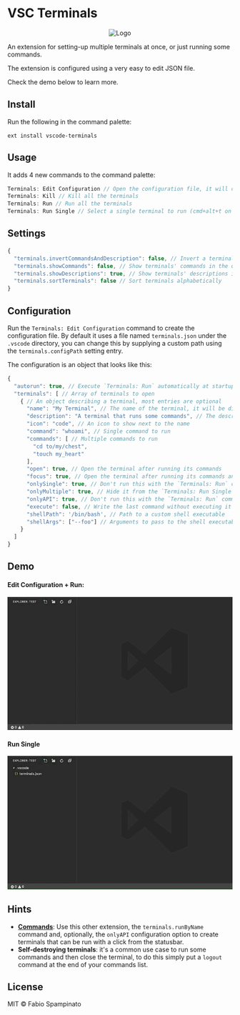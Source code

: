 # VSC Terminals

<p align="center">
	<img src="https://raw.githubusercontent.com/fabiospampinato/vscode-terminals/master/resources/logo-128x128.png" alt="Logo">
</p>

An extension for setting-up multiple terminals at once, or just running some commands.

The extension is configured using a very easy to edit JSON file.

Check the demo below to learn more.

## Install

Run the following in the command palette:

```shell
ext install vscode-terminals
```

## Usage

It adds 4 new commands to the command palette:

```js
Terminals: Edit Configuration // Open the configuration file, it will create it for you if needed
Terminals: Kill // Kill all the terminals
Terminals: Run // Run all the terminals
Terminals: Run Single // Select a single terminal to run (cmd+alt+t on Mac, ctrl+alt+t Elsewhere)
```

## Settings

```js
{
  "terminals.invertCommandsAndDescription": false, // Invert a terminal commands and description in the quickpick
  "terminals.showCommands": false, // Show terminals' commands in the quickpick
  "terminals.showDescriptions": true, // Show terminals' descriptions in the quickpick
  "terminals.sortTerminals": false // Sort terminals alphabetically
}
```

## Configuration

Run the `Terminals: Edit Configuration` command to create the configuration file. By default it uses a file named `terminals.json` under the `.vscode` directory, you can change this by supplying a custom path using the `terminals.configPath` setting entry.

The configuration is an object that looks like this:

```js
{
  "autorun": true, // Execute `Terminals: Run` automatically at startup
  "terminals": [ // Array of terminals to open
    { // An object describing a terminal, most entries are optional
      "name": "My Terminal", // The name of the terminal, it will be displayed in the dropdown
      "description": "A terminal that runs some commands", // The description of the terminal
      "icon": "code", // An icon to show next to the name
      "command": "whoami", // Single command to run
      "commands": [ // Multiple commands to run
        "cd to/my/chest",
        "touch my_heart"
      ],
      "open": true, // Open the terminal after running its commands
      "focus": true, // Open the terminal after running its commands and focus to it
      "onlySingle": true, // Don't run this with the `Terminals: Run` command
      "onlyMultiple": true, // Hide it from the `Terminals: Run Single` command
      "onlyAPI": true, // Don't run this with the `Terminals: Run` command and hide it from the `Terminals: Run Single` command
      "execute": false, // Write the last command without executing it
      "shellPath": '/bin/bash', // Path to a custom shell executable
      "shellArgs": ["--foo"] // Arguments to pass to the shell executable
    }
  ]
}
```

## Demo

#### Edit Configuration + Run:

![Run](resources/run.gif)

#### Run Single

![Run Single](resources/run_single.gif)

## Hints

- **[Commands](https://marketplace.visualstudio.com/items?itemName=fabiospampinato.vscode-commands)**: Use this other extension, the `terminals.runByName` command and, optionally, the `onlyAPI` configuration option to create terminals that can be run with a click from the statusbar.
- **Self-destroying terminals**: it's a common use case to run some commands and then close the terminal, to do this simply put a `logout` command at the end of your commands list.

## License

MIT © Fabio Spampinato
